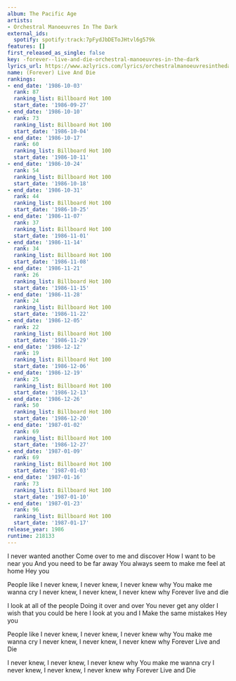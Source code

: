 ```yaml
---
album: The Pacific Age
artists:
- Orchestral Manoeuvres In The Dark
external_ids:
  spotify: spotify:track:7pFydJbDEToJHtvl6g579k
features: []
first_released_as_single: false
key: -forever--live-and-die-orchestral-manoeuvres-in-the-dark
lyrics_url: https://www.azlyrics.com/lyrics/orchestralmanoeuvresinthedark/foreverliveanddie.html
name: (Forever) Live And Die
rankings:
- end_date: '1986-10-03'
  rank: 87
  ranking_list: Billboard Hot 100
  start_date: '1986-09-27'
- end_date: '1986-10-10'
  rank: 73
  ranking_list: Billboard Hot 100
  start_date: '1986-10-04'
- end_date: '1986-10-17'
  rank: 60
  ranking_list: Billboard Hot 100
  start_date: '1986-10-11'
- end_date: '1986-10-24'
  rank: 54
  ranking_list: Billboard Hot 100
  start_date: '1986-10-18'
- end_date: '1986-10-31'
  rank: 44
  ranking_list: Billboard Hot 100
  start_date: '1986-10-25'
- end_date: '1986-11-07'
  rank: 37
  ranking_list: Billboard Hot 100
  start_date: '1986-11-01'
- end_date: '1986-11-14'
  rank: 34
  ranking_list: Billboard Hot 100
  start_date: '1986-11-08'
- end_date: '1986-11-21'
  rank: 26
  ranking_list: Billboard Hot 100
  start_date: '1986-11-15'
- end_date: '1986-11-28'
  rank: 24
  ranking_list: Billboard Hot 100
  start_date: '1986-11-22'
- end_date: '1986-12-05'
  rank: 22
  ranking_list: Billboard Hot 100
  start_date: '1986-11-29'
- end_date: '1986-12-12'
  rank: 19
  ranking_list: Billboard Hot 100
  start_date: '1986-12-06'
- end_date: '1986-12-19'
  rank: 25
  ranking_list: Billboard Hot 100
  start_date: '1986-12-13'
- end_date: '1986-12-26'
  rank: 50
  ranking_list: Billboard Hot 100
  start_date: '1986-12-20'
- end_date: '1987-01-02'
  rank: 69
  ranking_list: Billboard Hot 100
  start_date: '1986-12-27'
- end_date: '1987-01-09'
  rank: 69
  ranking_list: Billboard Hot 100
  start_date: '1987-01-03'
- end_date: '1987-01-16'
  rank: 73
  ranking_list: Billboard Hot 100
  start_date: '1987-01-10'
- end_date: '1987-01-23'
  rank: 96
  ranking_list: Billboard Hot 100
  start_date: '1987-01-17'
release_year: 1986
runtime: 218133
---
```

I never wanted another
Come over to me and discover
How I want to be near you
And you need to be far away
You always seem to make me feel at home
Hey you

People like
I never knew, I never knew, I never knew why
You make me wanna cry
I never knew, I never knew, I never knew why
Forever live and die

I look at all of the people
Doing it over and over
You never get any older
I wish that you could be here
I look at you and I
Make the same mistakes
Hey you

People like
I never knew, I never knew, I never knew why
You make me wanna cry
I never knew, I never knew, I never knew why
Forever Live and Die

I never knew, I never knew, I never knew why
You make me wanna cry
I never knew, I never knew, I never knew why
Forever Live and Die
